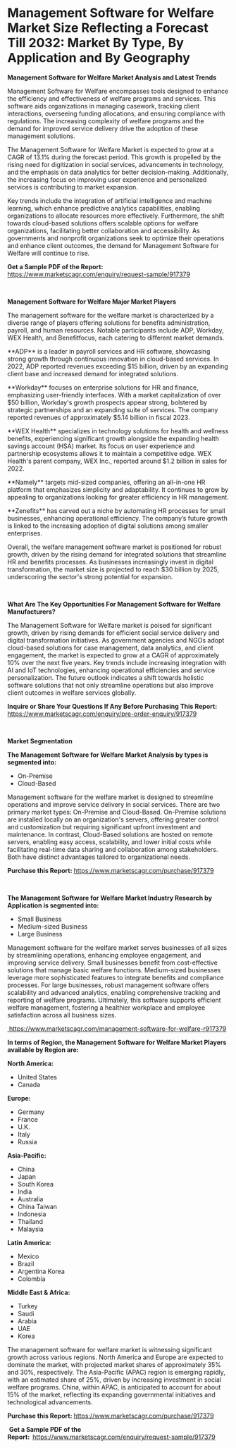 <p><h1>Management Software for Welfare Market Size Reflecting a Forecast Till 2032: Market By Type, By Application and By Geography</h1></p><p><strong>Management Software for Welfare Market Analysis and Latest Trends</strong></p>
<p><p>Management Software for Welfare encompasses tools designed to enhance the efficiency and effectiveness of welfare programs and services. This software aids organizations in managing casework, tracking client interactions, overseeing funding allocations, and ensuring compliance with regulations. The increasing complexity of welfare programs and the demand for improved service delivery drive the adoption of these management solutions.</p><p>The Management Software for Welfare Market is expected to grow at a CAGR of 13.1% during the forecast period. This growth is propelled by the rising need for digitization in social services, advancements in technology, and the emphasis on data analytics for better decision-making. Additionally, the increasing focus on improving user experience and personalized services is contributing to market expansion. </p><p>Key trends include the integration of artificial intelligence and machine learning, which enhance predictive analytics capabilities, enabling organizations to allocate resources more effectively. Furthermore, the shift towards cloud-based solutions offers scalable options for welfare organizations, facilitating better collaboration and accessibility. As governments and nonprofit organizations seek to optimize their operations and enhance client outcomes, the demand for Management Software for Welfare will continue to rise.</p></p>
<p><strong>Get a Sample PDF of the Report:&nbsp;</strong> <a href="https://www.marketscagr.com/enquiry/request-sample/917379?utm_campaign=2198&utm_medium=2&utm_source=Github&utm_content=ia&utm_term=18042025&utm_id=management-software-for-welfare">https://www.marketscagr.com/enquiry/request-sample/917379</a></p>
<p>&nbsp;</p>
<p><strong>Management Software for Welfare Major Market Players</strong></p>
<p><p>The management software for the welfare market is characterized by a diverse range of players offering solutions for benefits administration, payroll, and human resources. Notable participants include ADP, Workday, WEX Health, and Benefitfocus, each catering to different market demands.</p><p>**ADP** is a leader in payroll services and HR software, showcasing strong growth through continuous innovation in cloud-based services. In 2022, ADP reported revenues exceeding $15 billion, driven by an expanding client base and increased demand for integrated solutions.</p><p>**Workday** focuses on enterprise solutions for HR and finance, emphasizing user-friendly interfaces. With a market capitalization of over $50 billion, Workday's growth prospects appear strong, bolstered by strategic partnerships and an expanding suite of services. The company reported revenues of approximately $5.14 billion in fiscal 2023.</p><p>**WEX Health** specializes in technology solutions for health and wellness benefits, experiencing significant growth alongside the expanding health savings account (HSA) market. Its focus on user experience and partnership ecosystems allows it to maintain a competitive edge. WEX Health's parent company, WEX Inc., reported around $1.2 billion in sales for 2022.</p><p>**Namely** targets mid-sized companies, offering an all-in-one HR platform that emphasizes simplicity and adaptability. It continues to grow by appealing to organizations looking for greater efficiency in HR management.</p><p>**Zenefits** has carved out a niche by automating HR processes for small businesses, enhancing operational efficiency. The company’s future growth is linked to the increasing adoption of digital solutions among smaller enterprises.</p><p>Overall, the welfare management software market is positioned for robust growth, driven by the rising demand for integrated solutions that streamline HR and benefits processes. As businesses increasingly invest in digital transformation, the market size is projected to reach $30 billion by 2025, underscoring the sector's strong potential for expansion.</p></p>
<p>&nbsp;</p>
<p><strong>What Are The Key Opportunities For Management Software for Welfare Manufacturers?</strong></p>
<p><p>The Management Software for Welfare market is poised for significant growth, driven by rising demands for efficient social service delivery and digital transformation initiatives. As government agencies and NGOs adopt cloud-based solutions for case management, data analytics, and client engagement, the market is expected to grow at a CAGR of approximately 10% over the next five years. Key trends include increasing integration with AI and IoT technologies, enhancing operational efficiencies and service personalization. The future outlook indicates a shift towards holistic software solutions that not only streamline operations but also improve client outcomes in welfare services globally.</p></p>
<p><strong>Inquire or Share Your Questions If Any Before Purchasing This Report:</strong> <a href="https://www.marketscagr.com/enquiry/pre-order-enquiry/917379?utm_campaign=2198&utm_medium=2&utm_source=Github&utm_content=ia&utm_term=18042025&utm_id=management-software-for-welfare">https://www.marketscagr.com/enquiry/pre-order-enquiry/917379</a></p>
<p>&nbsp;</p>
<p><strong>Market Segmentation</strong></p>
<p><strong>The Management Software for Welfare Market Analysis by types is segmented into:</strong></p>
<p><ul><li>On-Premise</li><li>Cloud-Based</li></ul></p>
<p><p>Management software for the welfare market is designed to streamline operations and improve service delivery in social services. There are two primary market types: On-Premise and Cloud-Based. On-Premise solutions are installed locally on an organization's servers, offering greater control and customization but requiring significant upfront investment and maintenance. In contrast, Cloud-Based solutions are hosted on remote servers, enabling easy access, scalability, and lower initial costs while facilitating real-time data sharing and collaboration among stakeholders. Both have distinct advantages tailored to organizational needs.</p></p>
<p><strong>Purchase this Report:&nbsp;</strong><a href="https://www.marketscagr.com/purchase/917379?utm_campaign=2198&utm_medium=2&utm_source=Github&utm_content=ia&utm_term=18042025&utm_id=management-software-for-welfare">https://www.marketscagr.com/purchase/917379</a></p>
<p>&nbsp;</p>
<p><strong>The Management Software for Welfare Market Industry Research by Application is segmented into:</strong></p>
<p><ul><li>Small Business</li><li>Medium-sized Business</li><li>Large Business</li></ul></p>
<p><p>Management software for the welfare market serves businesses of all sizes by streamlining operations, enhancing employee engagement, and improving service delivery. Small businesses benefit from cost-effective solutions that manage basic welfare functions. Medium-sized businesses leverage more sophisticated features to integrate benefits and compliance processes. For large businesses, robust management software offers scalability and advanced analytics, enabling comprehensive tracking and reporting of welfare programs. Ultimately, this software supports efficient welfare management, fostering a healthier workplace and employee satisfaction across all business sizes.</p></p>
<p><a href="https://www.marketscagr.com/management-software-for-welfare-r917379?utm_campaign=2198&utm_medium=2&utm_source=Github&utm_content=ia&utm_term=18042025&utm_id=management-software-for-welfare">&nbsp;https://www.marketscagr.com/management-software-for-welfare-r917379</a></p>
<p><strong>In terms of Region, the Management Software for Welfare Market Players available by Region are:</strong></p>
<p>
    <p> <strong> North America: </strong>
        <ul>
            <li>United States</li>
            <li>Canada</li>
        </ul>
        </p> 
    <p> <strong> Europe: </strong>
        <ul>
            <li>Germany</li>
            <li>France</li>
            <li>U.K.</li>
            <li>Italy</li>
            <li>Russia</li>
        </ul>
        </p> 
    <p> <strong> Asia-Pacific: </strong>
        <ul>
            <li>China</li>
            <li>Japan</li>
            <li>South Korea</li>
            <li>India</li>
            <li>Australia</li>
            <li>China Taiwan</li>
            <li>Indonesia</li>
            <li>Thailand</li>
            <li>Malaysia</li>
        </ul>
        </p> 
    <p> <strong> Latin America: </strong>
        <ul>
            <li>Mexico</li>
            <li>Brazil</li>
            <li>Argentina Korea</li>
            <li>Colombia</li>
        </ul>
        </p> 
    <p> <strong> Middle East & Africa: </strong>
        <ul>
            <li>Turkey</li>
            <li>Saudi</li>
            <li>Arabia</li>
            <li>UAE</li>
            <li>Korea</li>
        </ul>
    </p>
    </p>
<p><p>The management software for welfare market is witnessing significant growth across various regions. North America and Europe are expected to dominate the market, with projected market shares of approximately 35% and 30%, respectively. The Asia-Pacific (APAC) region is emerging rapidly, with an estimated share of 25%, driven by increasing investment in social welfare programs. China, within APAC, is anticipated to account for about 15% of the market, reflecting its expanding governmental initiatives and technological advancements.</p></p>
<p><strong>Purchase this Report: </strong><a href="https://www.marketscagr.com/purchase/917379?utm_campaign=2198&utm_medium=2&utm_source=Github&utm_content=ia&utm_term=18042025&utm_id=management-software-for-welfare">https://www.marketscagr.com/purchase/917379</a></p>
<p>&nbsp;<strong>Get a Sample PDF of the Report:&nbsp;&nbsp;</strong><a href="https://www.marketscagr.com/enquiry/request-sample/917379?utm_campaign=2198&utm_medium=2&utm_source=Github&utm_content=ia&utm_term=18042025&utm_id=management-software-for-welfare">https://www.marketscagr.com/enquiry/request-sample/917379</a></p>
<p><strong></strong></p>
<p><p></p><p></p><p></p></p>